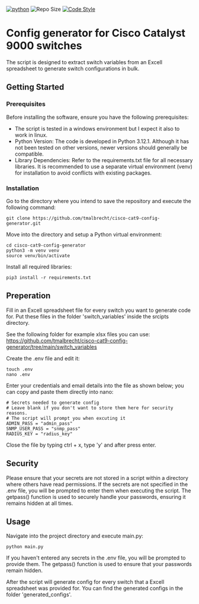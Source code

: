 [![python](https://img.shields.io/badge/python-3.12-blue.svg)](https://www.python.org)
![Repo Size](https://img.shields.io/github/repo-size/Sulstice/global-chem)
[![Code Style](https://img.shields.io/badge/code%20style-black-000000.svg)](https://github.com/ambv/black)

# Config generator for Cisco Catalyst 9000 switches

The script is designed to extract switch variables from an Excell spreadsheet to generate switch configurations in bulk.

## Getting Started

### Prerequisites

Before installing the software, ensure you have the following prerequisites:

 * The script is tested in a windows environment but I expect it also to work in linux.
 * Python Version: The code is developed in Python 3.12.1. Although it has not been tested on other versions, newer versions should generally be compatible.
 * Library Dependencies: Refer to the requirements.txt file for all necessary libraries. It is recommended to use a separate virtual environment (venv) for installation to avoid conflicts with existing packages.

### Installation

Go to the directory where you intend to save the repository and execute the following command:

```
git clone https://github.com/tmalbrecht/cisco-cat9-config-generator.git
```

Move into the directory and setup a Python virtual environment:

```
cd cisco-cat9-config-generator
python3 -m venv venv 
source venv/bin/activate
```

Install all required libraries:

```
pip3 install -r requirements.txt
```


## Preperation

Fill in an Excell spreadsheet file for every switch you want to generate code for. Put these files in the folder 'switch_variables' inside the srcipts directory.

See the following folder for example xlsx files you can use:
https://github.com/tmalbrecht/cisco-cat9-config-generator/tree/main/switch_variables

Create the .env file and edit it:
```
touch .env
nano .env
```

Enter your credentials and email details into the file as shown below; you can copy and paste them directly into nano:
```
# Secrets needed to generate config
# Leave blank if you don't want to store them here for security reasons.
# The script will prompt you when excuting it
ADMIN_PASS = "admin_pass"
SNMP_USER_PASS = "snmp_pass"
RADIUS_KEY = "radius_key"
```
Close the file by typing ctrl + x, type 'y' and after press enter.

## Security 

Please ensure that your secrets are not stored in a script within a directory where others have read permissions. If the secrets are not specified in the .env file, you will be prompted to enter them when executing the script. The getpass() function is used to securely handle your passwords, ensuring it remains hidden at all times.

## Usage
Navigate into the project directory and execute main.py:

```
python main.py
```

If you haven't entered any secrets in the .env file, you will be prompted to provide them. The getpass() function is used to ensure that your passwords remain hidden.

After the script will generate config for every switch that a Excell spreadsheet was provided for. You can find the generated configs in the folder 'generated_configs'.
